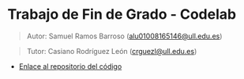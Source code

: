 # Trabajo de Fin de Grado - Codelab


> Autor: Samuel Ramos Barroso (alu01008165146@ull.edu.es)

> Tutor: Casiano Rodríguez León (crguezl@ull.edu.es)


* [Enlace al repositorio del código](https://github.com/ULL-ESIT-GRADOII-TFG/samuel-ramos-tfg)
